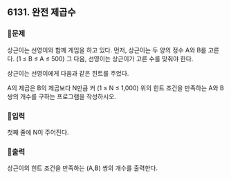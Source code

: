 ## 6131. 완전 제곱수

### 📌문제
상근이는 선영이와 함께 게임을 하고 있다. 먼저, 상근이는 두 양의 정수 A와 B를 고른다. (1 ≤ B ≤ A ≤ 500) 
그 다음, 선영이는 상근이가 고른 수를 맞춰야 한다.

상근이는 선영이에게 다음과 같은 힌트를 주었다.

A의 제곱은 B의 제곱보다 N만큼 커 (1 ≤ N ≤ 1,000)
위의 힌트 조건을 만족하는 A와 B 쌍의 개수를 구하는 프로그램을 작성하시오.

### 📌입력
첫째 줄에 N이 주어진다.

### 📌출력
상근이의 힌트 조건을 만족하는 (A,B) 쌍의 개수를 출력한다. 
